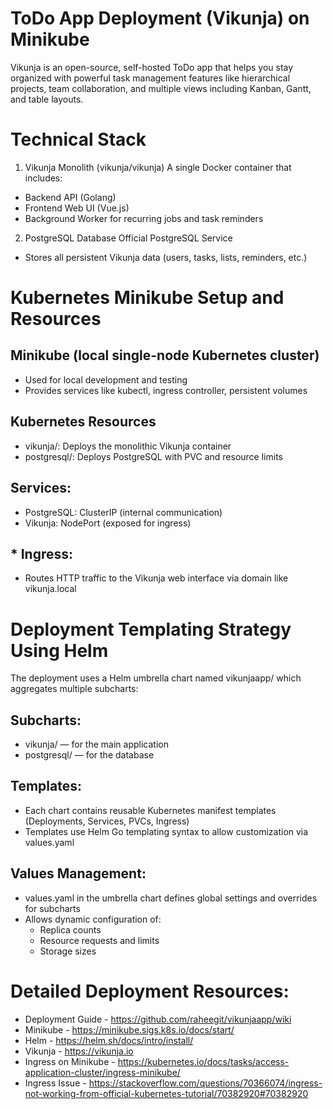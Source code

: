 # ToDo App Deployment (Vikunja) on Minikube

Vikunja is an open-source, self-hosted ToDo app that helps you stay organized with powerful task management features like hierarchical projects, team collaboration, and multiple views including Kanban, Gantt, and table layouts.

# Technical Stack

1. Vikunja Monolith (vikunja/vikunja)
A single Docker container that includes:
* Backend API (Golang)
* Frontend Web UI (Vue.js)
* Background Worker for recurring jobs and task reminders

2. PostgreSQL Database
Official PostgreSQL Service
* Stores all persistent Vikunja data (users, tasks, lists, reminders, etc.)

 # Kubernetes Minikube Setup and Resources
 
##  Minikube (local single-node Kubernetes cluster)
* Used for local development and testing
* Provides services like kubectl, ingress controller, persistent volumes

##  Kubernetes Resources
* vikunja/: Deploys the monolithic Vikunja container
* postgresql/: Deploys PostgreSQL with PVC and resource limits

##  Services:
* PostgreSQL: ClusterIP (internal communication)
* Vikunja: NodePort (exposed for ingress)

## * Ingress:
* Routes HTTP traffic to the Vikunja web interface via domain like vikunja.local

# Deployment Templating Strategy Using Helm
The deployment uses a Helm umbrella chart named vikunjaapp/ which aggregates multiple subcharts:
## Subcharts:
 * vikunja/ — for the main application
 * postgresql/ — for the database

## Templates:

* Each chart contains reusable Kubernetes manifest templates (Deployments, Services, PVCs, Ingress)
* Templates use Helm Go templating syntax to allow customization via values.yaml

## Values Management:

* values.yaml in the umbrella chart defines global settings and overrides for subcharts
* Allows dynamic configuration of:
  * Replica counts
  * Resource requests and limits
  * Storage sizes

# Detailed Deployment Resources:

* Deployment Guide - https://github.com/raheegit/vikunjaapp/wiki
* Minikube - https://minikube.sigs.k8s.io/docs/start/
* Helm - https://helm.sh/docs/intro/install/
* Vikunja - https://vikunja.io
* Ingress on Minikube - https://kubernetes.io/docs/tasks/access-application-cluster/ingress-minikube/
* Ingress Issue - https://stackoverflow.com/questions/70366074/ingress-not-working-from-official-kubernetes-tutorial/70382920#70382920
